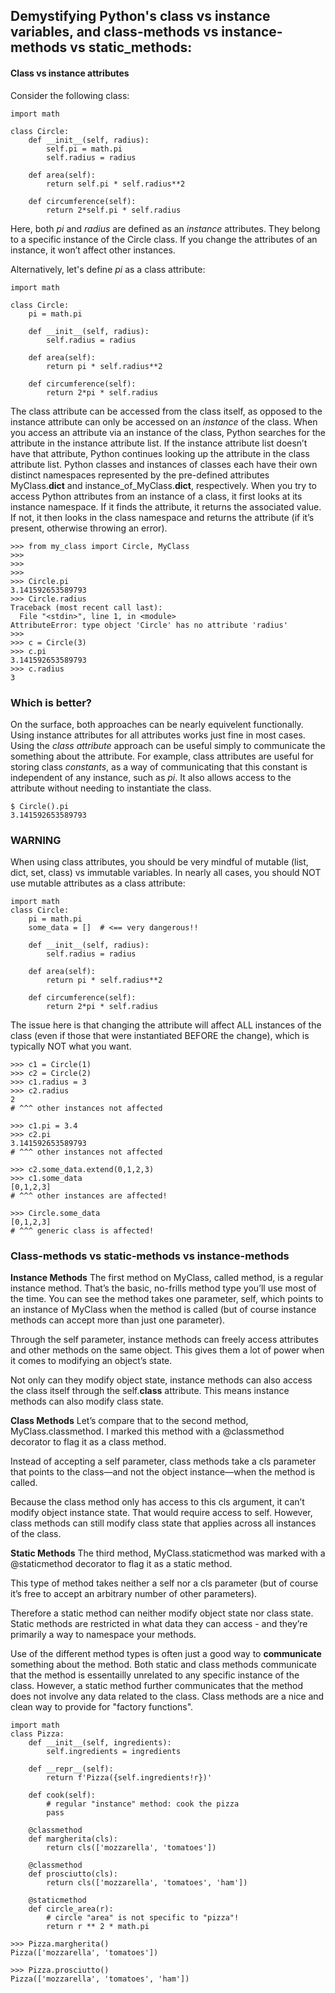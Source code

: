 ## Demystifying Python's class vs instance variables, and class-methods vs instance-methods vs static_methods:


#### Class vs instance attributes
Consider the following class:
```
import math

class Circle:
    def __init__(self, radius):
        self.pi = math.pi
        self.radius = radius

    def area(self):
        return self.pi * self.radius**2

    def circumference(self):
        return 2*self.pi * self.radius
```
Here, both *pi* and *radius* are defined as an *instance* attributes. They belong to a specific instance of the Circle class. If you change the attributes of an instance, it won’t affect other instances.

Alternatively, let's define *pi* as a class attribute:
```
import math

class Circle:
    pi = math.pi

    def __init__(self, radius):
        self.radius = radius

    def area(self):
        return pi * self.radius**2

    def circumference(self):
        return 2*pi * self.radius
```

The class attribute can be accessed from the class itself, as opposed to the instance attribute can only be accessed on an *instance* of the class. When you access an attribute via an instance of the class, Python searches for the attribute in the instance attribute list. If the instance attribute list doesn’t have that attribute, Python continues looking up the attribute in the class attribute list. Python classes and instances of classes each have their own distinct namespaces represented by the pre-defined attributes MyClass.__dict__ and instance_of_MyClass.__dict__, respectively. When you try to access Python attributes from an instance of a class, it first looks at its instance namespace. If it finds the attribute, it returns the associated value. If not, it then looks in the class namespace and returns the attribute (if it’s present, otherwise throwing an error).

```
>>> from my_class import Circle, MyClass
>>>
>>>
>>>
>>> Circle.pi
3.141592653589793
>>> Circle.radius
Traceback (most recent call last):
  File "<stdin>", line 1, in <module>
AttributeError: type object 'Circle' has no attribute 'radius'
>>>
>>> c = Circle(3)
>>> c.pi
3.141592653589793
>>> c.radius
3
```

### Which is better?
On the surface, both approaches can be nearly equivelent functionally.  Using instance attributes for all attributes works just fine in most cases.
Using the *class attribute* approach can be useful simply to communicate the something about the attribute. For example, class attributes are useful for storing class *constants*, as a way of communicating that this constant is independent of any instance, such as *pi*. It also allows access to the attribute without needing to instantiate the class.

```
$ Circle().pi
3.141592653589793
```

### WARNING
When using class attributes, you should be very mindful of mutable (list, dict, set, class) vs immutable variables.  In nearly all cases, you should NOT use mutable attributes as a class attribute:
```
import math
class Circle:
    pi = math.pi
    some_data = []  # <== very dangerous!!

    def __init__(self, radius):
        self.radius = radius

    def area(self):
        return pi * self.radius**2

    def circumference(self):
        return 2*pi * self.radius
```

The issue here is that changing the attribute will affect ALL instances of the class (even if those that were instantiated BEFORE the change), which is typically NOT what you want.

```
>>> c1 = Circle(1)
>>> c2 = Circle(2)
>>> c1.radius = 3
>>> c2.radius
2
# ^^^ other instances not affected

>>> c1.pi = 3.4
>>> c2.pi
3.141592653589793
# ^^^ other instances not affected

>>> c2.some_data.extend(0,1,2,3)
>>> c1.some_data
[0,1,2,3]
# ^^^ other instances are affected!

>>> Circle.some_data
[0,1,2,3]
# ^^^ generic class is affected!
```

### Class-methods vs static-methods vs instance-methods
**Instance Methods**
The first method on MyClass, called method, is a regular instance method. That’s the basic, no-frills method type you’ll use most of the time. You can see the method takes one parameter, self, which points to an instance of MyClass when the method is called (but of course instance methods can accept more than just one parameter).

Through the self parameter, instance methods can freely access attributes and other methods on the same object. This gives them a lot of power when it comes to modifying an object’s state.

Not only can they modify object state, instance methods can also access the class itself through the self.__class__ attribute. This means instance methods can also modify class state.

**Class Methods**
Let’s compare that to the second method,  MyClass.classmethod. I marked this method with a @classmethod decorator to flag it as a class method.

Instead of accepting a self parameter, class methods take a cls parameter that points to the class—and not the object instance—when the method is called.

Because the class method only has access to this cls argument, it can’t modify object instance state. That would require access to self. However, class methods can still modify class state that applies across all instances of the class.

**Static Methods**
The third method, MyClass.staticmethod was marked with a @staticmethod decorator to flag it as a static method.

This type of method takes neither a self nor a cls parameter (but of course it’s free to accept an arbitrary number of other parameters).

Therefore a static method can neither modify object state nor class state. Static methods are restricted in what data they can access - and they’re primarily a way to namespace your methods.


Use of the different method types is often just a good way to **communicate** something about the method.  Both static and class methods communicate that the method is essentailly unrelated to any specific instance of the class.  However, a static method further communicates that the method does not involve any data related to the class.  Class methods are a nice and clean way to provide for "factory functions".
```
import math
class Pizza:
    def __init__(self, ingredients):
        self.ingredients = ingredients

    def __repr__(self):
        return f'Pizza({self.ingredients!r})'

    def cook(self):
        # regular "instance" method: cook the pizza
        pass

    @classmethod
    def margherita(cls):
        return cls(['mozzarella', 'tomatoes'])

    @classmethod
    def prosciutto(cls):
        return cls(['mozzarella', 'tomatoes', 'ham'])
        
    @staticmethod
    def circle_area(r):
        # circle "area" is not specific to "pizza"!
        return r ** 2 * math.pi
```

```
>>> Pizza.margherita()
Pizza(['mozzarella', 'tomatoes'])

>>> Pizza.prosciutto()
Pizza(['mozzarella', 'tomatoes', 'ham'])
```
